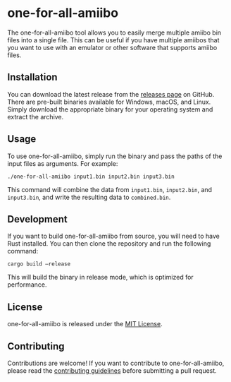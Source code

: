 # one-for-all-amiibo

The one-for-all-amiibo tool allows you to easily merge multiple amiibo bin files into a single file. This can be useful if you have multiple amiibos that you want to use with an emulator or other software that supports amiibo files.

## Installation

You can download the latest release from the [releases page](https://github.com/7a6163/one-for-all-amiibo/releases) on GitHub. There are pre-built binaries available for Windows, macOS, and Linux. Simply download the appropriate binary for your operating system and extract the archive.

## Usage

To use one-for-all-amiibo, simply run the binary and pass the paths of the input files as arguments. For example:


`./one-for-all-amiibo input1.bin input2.bin input3.bin`


This command will combine the data from `input1.bin`, `input2.bin`, and `input3.bin`, and write the resulting data to `combined.bin`.


## Development

If you want to build one-for-all-amiibo from source, you will need to have Rust installed. You can then clone the repository and run the following command:


`cargo build –release`


This will build the binary in release mode, which is optimized for performance.

## License

one-for-all-amiibo is released under the [MIT License](https://github.com/7a6163/one-for-all-amiibo/blob/main/LICENSE).

## Contributing

Contributions are welcome! If you want to contribute to one-for-all-amiibo, please read the [contributing guidelines](https://github.com/7a6163/one-for-all-amiibo/blob/main/CONTRIBUTING.md) before submitting a pull request.

